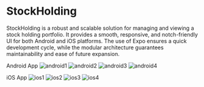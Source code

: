 # StockHolding
StockHolding is a robust and scalable solution for managing and viewing a stock holding portfolio. It provides a smooth, responsive, and notch-friendly UI for both Android and iOS platforms. The use of Expo ensures a quick development cycle, while the modular architecture guarantees maintainability and ease of future expansion.

Android App
![android1](https://github.com/user-attachments/assets/26772caa-7f0b-45d1-a66d-1545c46b107f)
![android2](https://github.com/user-attachments/assets/d02f1862-63c6-4e3d-ba5b-9fbaf247dfc5)
![android3](https://github.com/user-attachments/assets/aab670a9-20b7-479e-b700-6ac5dcf4963a)
![android4](https://github.com/user-attachments/assets/848754ac-9222-4c01-933b-a160448d6b3c)

iOS App
![ios1](https://github.com/user-attachments/assets/be0ebf0e-8347-48b0-9dd1-ee025340404e)
![ios2](https://github.com/user-attachments/assets/18c0897c-f92e-46c0-a18f-1c4bc47ddfe0)
![ios3](https://github.com/user-attachments/assets/591ee2e9-d5b2-4f40-b8c0-20948be73bfc)
![ios4](https://github.com/user-attachments/assets/aa7a097e-8aa2-463a-851f-b6b5ba8dc15c)


